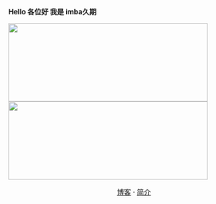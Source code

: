 **Hello 各位好 我是 imba久期**

<img src="https://github-readme-stats.vercel.app/api?username=imba97&show_icons=true&theme=material-palenight" width="400" height="157"><img src="https://github-readme-stats.vercel.app/api/top-langs/?username=imba97&count_private=true&layout=compact&theme=default" width="400" height="157">

<p align="center">
  <a href="https://imba97.cn" target="_blank">博客</a> · <a href="https://me.imba97.cn" target="_blank">简介</a>
</p>
